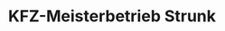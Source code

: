 ---
title: "KFZ-Meisterbetrieb Strunk"
url: /albstadt/kfz-meisterbetrieb-strunk/
shop: Autowerkstatt
---